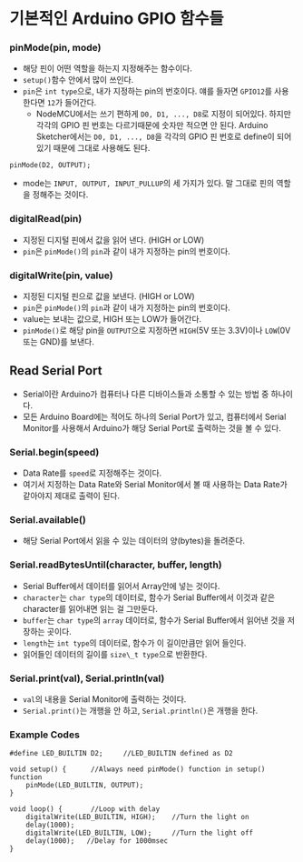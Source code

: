 기본적인 Arduino GPIO 함수들
===========================


### pinMode(pin, mode) ###

* 해당 핀이 어떤 역할을 하는지 지정해주는 함수이다.
* `setup()`함수 안에서 많이 쓰인다.
* `pin`은 `int type`으로, 내가 지정하는 pin의 번호이다. 얘를 들자면 `GPIO12`를 사용한다면 `12`가 들어간다.
	* NodeMCU에서는 쓰기 편하게 `D0, D1, ..., D8`로 지정이 되어있다. 하지만 각각의 GPIO 핀 번호는 다르기때문에 숫자만 적으면 안 된다. Arduino Sketcher에서는 `D0, D1, ..., D8`을 각각의 GPIO 핀 번호로 define이 되어있기 때문에 그대로 사용해도 된다.
~~~
pinMode(D2, OUTPUT);
~~~
* mode는 `INPUT, OUTPUT, INPUT_PULLUP`의 세 가지가 있다. 말 그대로 핀의 역할을 정해주는 것이다. 


### digitalRead(pin) ###

* 지정된 디지털 핀에서 값을 읽어 낸다. (HIGH or LOW)
* `pin`은 `pinMode()`의 `pin`과 같이 내가 지정하는 pin의 번호이다.


### digitalWrite(pin, value) ###

* 지정된 디지털 핀으로 값을 보낸다. (HIGH or LOW)
* `pin`은 `pinMode()`의 `pin`과 같이 내가 지정하는 pin의 번호이다.
* value는 보내는 값으로, HIGH 또는 LOW가 들어간다.
* `pinMode()`로 해당 pin을 `OUTPUT`으로 지정하면 `HIGH`(5V 또는 3.3V)이나 `LOW`(0V 또는 GND)를 보낸다.


Read Serial Port
----------------

* Serial이란 Arduino가 컴퓨터나 다른 디바이스들과 소통할 수 있는 방법 중 하나이다.
* 모든 Arduino Board에는 적어도 하나의 Serial Port가 있고, 컴퓨터에서 Serial Monitor를 사용해서 Arduino가 해당 Serial Port로 출력하는 것을 볼 수 있다.


### Serial.begin(speed) ###

* Data Rate를 `speed`로 지정해주는 것이다.
* 여기서 지정하는 Data Rate와 Serial Monitor에서 볼 때 사용하는 Data Rate가 같아야지 제대로 출력이 된다.


### Serial.available() ###

* 해당 Serial Port에서 읽을 수 있는 데이터의 양(bytes)을 돌려준다.


### Serial.readBytesUntil(character, buffer, length) ###

* Serial Buffer에서 데이터를 읽어서 Array안에 넣는 것이다. 
* `character`는 `char type`의 데이터로, 함수가 Serial Buffer에서 이것과 같은 character를 읽어내면 읽는 걸 그만둔다.
* `buffer`는 `char type`의 `array` 데이터로, 함수가 Serial Buffer에서 읽어낸 것을 저장하는 곳이다.
* `length`는 `int type`의 데이터로, 함수가 이 길이만큼만 읽어 들인다.
* 읽어들인 데이터의 길이를 `size\_t type`으로 반환한다.


### Serial.print(val), Serial.println(val) ###

* `val`의 내용을 Serial Monitor에 출력하는 것이다.
* `Serial.print()`는 개행을 안 하고, `Serial.println()`은 개행을 한다.


### Example Codes ###

~~~
#define LED_BUILTIN D2;		//LED_BUILTIN defined as D2

void setup() {		//Always need pinMode() function in setup() function
	pinMode(LED_BUILTIN, OUTPUT);
}

void loop() {		//Loop with delay
	digitalWrite(LED_BUILTIN, HIGH);    //Turn the light on
	delay(1000);
	digitalWrite(LED_BUILTIN, LOW);     //Turn the light off
	delay(1000);   //Delay for 1000msec
}
~~~
